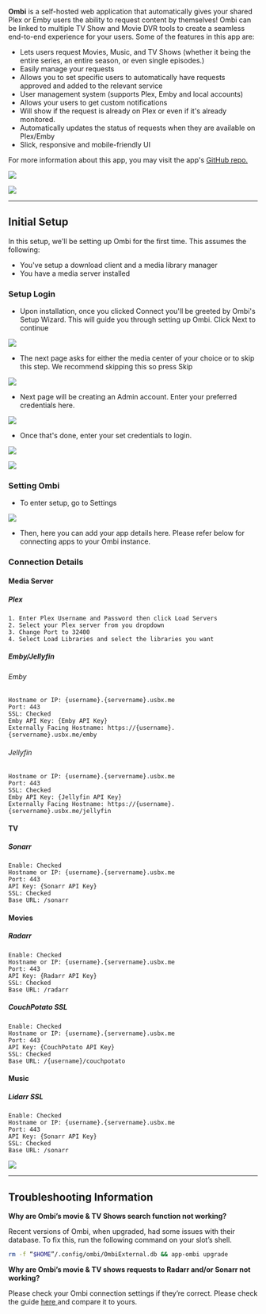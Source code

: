**Ombi** is a self-hosted web application that automatically gives your shared Plex or Emby users the ability to request content by themselves! Ombi can be linked to multiple TV Show and Movie DVR tools to create a seamless end-to-end experience for your users. Some of the features in this app are:

* Lets users request Movies, Music, and TV Shows (whether it being the entire series, an entire season, or even single episodes.)
* Easily manage your requests
* Allows you to set specific users to automatically have requests approved and added to the relevant service
* User management system (supports Plex, Emby and local accounts)
* Allows your users to get custom notifications
* Will show if the request is already on Plex or even if it's already monitored.
* Automatically updates the status of requests when they are available on Plex/Emby
* Slick, responsive and mobile-friendly UI

For more information about this app, you may visit the app's [GitHub repo.](https://github.com/tidusjar/Ombi)

![](https://docs.usbx.me/uploads/images/gallery/2019-10/scaled-1680-/image-1571304567853.png)

![](https://docs.usbx.me/uploads/images/gallery/2019-10/scaled-1680-/image-1571304696162.png)

***

## Initial Setup

In this setup, we'll be setting up Ombi for the first time. This assumes the following:

* You've setup a download client and a media library manager
* You have a media server installed

### Setup Login

* Upon installation, once you clicked Connect you'll be greeted by Ombi's Setup Wizard. This will guide you through setting up Ombi. Click Next to continue

![](https://docs.usbx.me/uploads/images/gallery/2020-03/scaled-1680-/image-1583158784180.png)

*  The next page asks for either the media center of your choice or to skip this step. We recommend skipping this so press Skip

![](https://docs.usbx.me/uploads/images/gallery/2020-05/image-1588617188871.png)

* Next page will be creating an Admin account. Enter your preferred credentials here.

![](https://docs.usbx.me/uploads/images/gallery/2020-05/image-1588617282425.png)

* Once that's done, enter your set credentials to login.

![](https://docs.usbx.me/uploads/images/gallery/2020-05/image-1588617326283.png)

![](https://docs.usbx.me/uploads/images/gallery/2020-05/image-1588617502703.png)

### Setting Ombi

* To enter setup, go to Settings

![](https://docs.usbx.me/uploads/images/gallery/2020-05/image-1588618407086.png)

* Then, here you can add your app details here. Please refer below for connecting apps to your Ombi instance.

### Connection Details
#### Media Server
##### Plex

```
1. Enter Plex Username and Password then click Load Servers
2. Select your Plex server from you dropdown
3. Change Port to 32400
4. Select Load Libraries and select the libraries you want
```

##### Emby/Jellyfin
###### Emby

```
Hostname or IP: {username}.{servername}.usbx.me
Port: 443
SSL: Checked
Emby API Key: {Emby API Key}
Externally Facing Hostname: https://{username}.{servername}.usbx.me/emby
```

###### Jellyfin

```
Hostname or IP: {username}.{servername}.usbx.me
Port: 443
SSL: Checked
Emby API Key: {Jellyfin API Key}
Externally Facing Hostname: https://{username}.{servername}.usbx.me/jellyfin
```
#### TV
##### Sonarr

```
Enable: Checked
Hostname or IP: {username}.{servername}.usbx.me
Port: 443
API Key: {Sonarr API Key}
SSL: Checked
Base URL: /sonarr
```

#### Movies
##### Radarr

```
Enable: Checked
Hostname or IP: {username}.{servername}.usbx.me
Port: 443
API Key: {Radarr API Key}
SSL: Checked
Base URL: /radarr
```

##### CouchPotato SSL

```
Enable: Checked
Hostname or IP: {username}.{servername}.usbx.me
Port: 443
API Key: {CouchPotato API Key}
SSL: Checked
Base URL: /{username}/couchpotato
```

#### Music
##### Lidarr SSL

```
Enable: Checked
Hostname or IP: {username}.{servername}.usbx.me
Port: 443
API Key: {Sonarr API Key}
SSL: Checked
Base URL: /sonarr
```

![](https://docs.usbx.me/uploads/images/gallery/2020-05/image-1588618468854.png)

***

## Troubleshooting Information

**Why are Ombi’s movie & TV Shows search function not working?**

Recent versions of Ombi, when upgraded, had some issues with their database. To fix this, run the following command on your slot’s shell.

```sh
rm -f “$HOME”/.config/ombi/OmbiExternal.db && app-ombi upgrade
```

**Why are Ombi’s movie & TV shows requests to Radarr and/or Sonarr not working?**

Please check your Ombi connection settings if they’re correct. Please check the guide [here ](https://docs.usbx.me/books/ombi/page/ombi-client-connection-details)and compare it to yours.